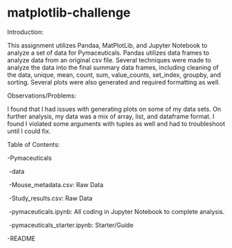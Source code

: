 # matplotlib-challenge

Introduction: 

This assignment utilizes Pandaa, MatPlotLib, and Jupyter Notebook to analyze a set of data for Pymaceuticals. Pandas utilizes data frames to analyze data from an original csv file. Several techniques were made to analyze the data into the final summary data frames, including cleaning of the data, unique, mean, count, sum, value_counts, set_index, groupby, and sorting. Several plots were also generated and required formatting as well.



Observations/Problems:

I found that I had issues with generating plots on some of my data sets. On further analysis, my data was a mix of array, list, and dataframe format. I found I violated some arguments with tuples as well and had to troubleshoot until I could fix.



Table of Contents:

-Pymaceuticals

​		-data

​				-Mouse_metadata.csv: Raw Data

​				-Study_results.csv: Raw Data

​		-pymaceuticals.ipynb: All coding in Jupyter Notebook to complete analysis.

​		-pymaceuticals_starter.ipynb: Starter/Guide

-README